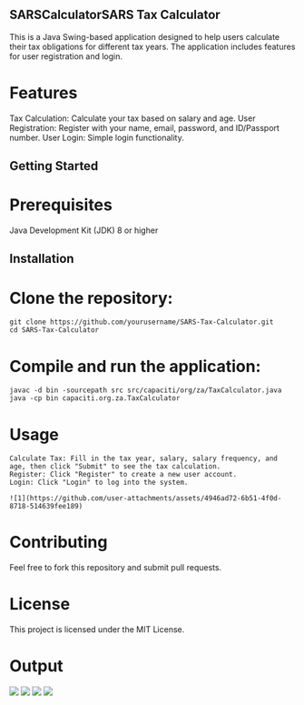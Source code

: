 ## SARSCalculatorSARS Tax Calculator
This is a Java Swing-based application designed to help users calculate their tax obligations for different tax years. The application includes features for user registration and login.

# Features
  Tax Calculation: Calculate your tax based on salary and age.
  User Registration: Register with your name, email, password, and ID/Passport number.
  User Login: Simple login functionality.
## Getting Started
# Prerequisites
  Java Development Kit (JDK) 8 or higher
## Installation
# Clone the repository:

    git clone https://github.com/yourusername/SARS-Tax-Calculator.git
    cd SARS-Tax-Calculator
# Compile and run the application:


    javac -d bin -sourcepath src src/capaciti/org/za/TaxCalculator.java
    java -cp bin capaciti.org.za.TaxCalculator
# Usage
    Calculate Tax: Fill in the tax year, salary, salary frequency, and age, then click "Submit" to see the tax calculation.
    Register: Click "Register" to create a new user account.
    Login: Click "Login" to log into the system.

    ![1](https://github.com/user-attachments/assets/4946ad72-6b51-4f0d-8718-514639fee189)
# Contributing
Feel free to fork this repository and submit pull requests.

# License
This project is licensed under the MIT License.
# Output
  <img src="github.com/user-attachments/assets/00d4c33c-3c61-4c84-9053-26c3f3643765" >



  <img src="https://github.com/user-attachments/assets/d663907f-1847-4cd5-bc2a-c74e9a988e39" >



  <img src="https://github.com/user-attachments/assets/deef2cfe-4eeb-47db-aea3-c2bd466998dd" >


  
  <img src="https://github.com/user-attachments/assets/2c70c375-6f81-4578-afd8-6fd87e5fd0a3" >
